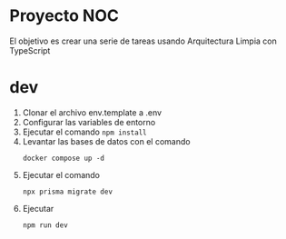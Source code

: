# Proyecto NOC

El objetivo es crear una serie de tareas usando Arquitectura Limpia con TypeScript

# dev

1. Clonar el archivo env.template a .env
2. Configurar las variables de entorno
3. Ejecutar el comando `npm install`
4. Levantar las bases de datos con el comando
   ```
   docker compose up -d
   ```
5. Ejecutar el comando
   ```
   npx prisma migrate dev
   ```
6. Ejecutar
   ```
   npm run dev
   ```
